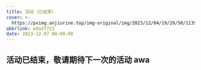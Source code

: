 ```yaml
---
title: 活动（已结束）
cover: >-
  https://pximg.anjiurine.top/img-original/img/2023/12/04/19/29/50/113951050_p0.jpg
abbrlink: e8a37723
date: 2023-12-07 00:00:00
---
```


## 活动已结束，敬请期待下一次的活动 awa
